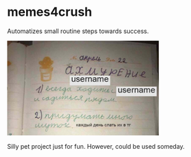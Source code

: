 # memes4crush
Automatizes small routine steps towards success.

<img src="point.jpg" width=70% height=70%>

Silly pet project just for fun. However, could be used someday.
